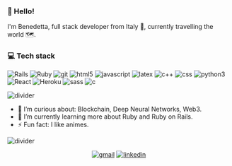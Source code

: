 ### 🌱 Hello!

I'm Benedetta, full stack developer from Italy 🤌, currently travelling the world 🗺️.

### 💻 Tech stack

<p>
  <img alt="Rails" src="https://img.shields.io/badge/Rails-CC0000?logo=Ruby-on-rails&CC0000&style=flat-square" />
  <img alt="Ruby" src="https://img.shields.io/badge/Ruby-CC342D?logo=Ruby&CC0000&style=flat-square" />
  <img alt="git" src="https://img.shields.io/badge/Git-F05032?logo=Git&logoColor=white&style=flat-square" />
  <img alt="html5" src="https://img.shields.io/badge/HTML5-E34F26?logo=HTML5&logoColor=white&style=flat-square" />
  <img alt="javascript" src="https://img.shields.io/badge/Javascript-F7DF1E?logo=Javascript&logoColor=black&style=flat-square" />
  <img alt="latex" src="https://img.shields.io/badge/Latex-008080?logo=Latex&008080&style=flat-square" />
  <img alt="c++" src="https://img.shields.io/badge/C++-00599C?logo=C++&logoColor=white&style=flat-square" />
  <img alt="css" src="https://img.shields.io/badge/CSS3-1572B6?logo=CSS3&1572B6&style=flat-square" />
  <img alt="python3" src="https://img.shields.io/badge/Python3-3776AB?logo=Python&logoColor=white&style=flat-square" />
  <img alt="React" src="https://img.shields.io/badge/React-61DAFB?logo=react&logoColor=black&style=flat-square" />
  <img alt="Heroku" src="https://img.shields.io/badge/Heroku-430098?logo=Heroku&430098&style=flat-square" />
  <img alt="sass" src="https://img.shields.io/badge/Sass-CC6699?logo=Sass&logoColor=white&style=flat-square" />
  <img alt="c" src="https://img.shields.io/badge/C-A8B9CC?logo=C&logoColor=black&style=flat-square" />
</p>

<img alt="divider" src="https://www.freepnglogos.com/uploads/divider-png/divider-boom-blasters-loud-custom-car-horns-funny-musical-car-2.png" />


- 🔭 I’m curious about: Blockchain, Deep Neural Networks, Web3.
- 🌱 I’m currently learning more about Ruby and Ruby on Rails.
- ⚡ Fun fact: I like animes.

<img alt="divider" src="https://www.freepnglogos.com/uploads/divider-png/divider-boom-blasters-loud-custom-car-horns-funny-musical-car-2.png" />

<p align="center">
  <a href="https://mail.google.com/mail/?view=cm&fs=1&to=benny.castagna@gmail.com"><img alt="gmail" src="https://img.shields.io/badge/Gmail-EA4335?logo=Gmail&logoColor=white&style=flat-square" /></a>
  <a href="https://www.linkedin.com/in/benedettacastagna/"><img alt="linkedin" src="https://img.shields.io/badge/LinkedIn-0A66C2?logo=Linkedin&logoColor=white&style=flat-square" /></a>
</p>
